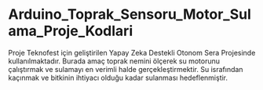 # Arduino_Toprak_Sensoru_Motor_Sulama_Proje_Kodlari
Proje Teknofest için geliştirilen Yapay Zeka Destekli Otonom Sera Projesinde kullanılmaktadır. Burada amaç toprak nemini ölçerek su motorunu çalıştırmak ve sulamayı en verimli halde gerçekleştirmektir. Su israfından kaçınmak ve bitkinin ihtiyacı olduğu kadar sulanması hedeflenmiştir.

